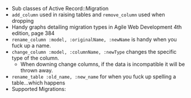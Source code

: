 * Sub classes of Active Record::Migration
* `add_column` used in raising tables and `remove_column` used when dropping
* Handy graphs detailing migration types in Agile Web Development 4th edition, page 384
* `rename_column :model, :originalName, :newName` is handy when you fuck up a name.
* `change_column :model, :columnName, :newType` changes the specific type of the column.
  * When downing change columns, if the data is incompatible it will be thrown away.
* `rename_table :old_name, :new_name` for when you fuck up spelling a table...which happens
* Supported Migrations: